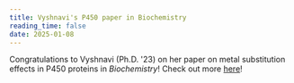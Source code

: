 ```yaml
---
title: Vyshnavi's P450 paper in Biochemistry
reading_time: false
date: 2025-01-08
---
```

Congratulations to Vyshnavi (Ph.D. '23)  on her paper on metal substitution effects in P450 proteins in *Biochemistry*!  Check out more [here](/publication/vennelakanti-computational-2025/)!

<!--more-->

